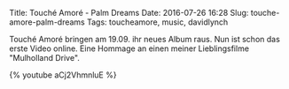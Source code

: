 Title: Touché Amoré - Palm Dreams
Date: 2016-07-26 16:28
Slug: touche-amore-palm-dreams
Tags: toucheamore, music, davidlynch

Touché Amoré bringen am 19.09. ihr neues Album raus. Nun ist schon das erste Video online. Eine Hommage an einen meiner Lieblingsfilme "Mulholland Drive".

{% youtube aCj2VhmnluE %}
